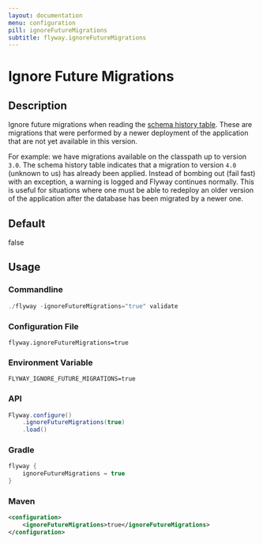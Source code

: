```yaml
---
layout: documentation
menu: configuration
pill: ignoreFutureMigrations
subtitle: flyway.ignoreFutureMigrations
---
```


# Ignore Future Migrations

## Description
Ignore future migrations when reading the [schema history table](/documentation/migrations#schema-history-table). These are migrations that were performed by a newer deployment of the application that are not yet available in this version. 

For example: we have migrations available on the classpath up to version `3.0`. The schema history table indicates that a migration to version `4.0` (unknown to us) has already been applied. Instead of bombing out (fail fast) with an exception, a warning is logged and Flyway continues normally. This is useful for situations where one must be able to redeploy an older version of the application after the database has been migrated by a newer one.

## Default
false

## Usage

### Commandline
```powershell
./flyway -ignoreFutureMigrations="true" validate
```

### Configuration File
```properties
flyway.ignoreFutureMigrations=true
```

### Environment Variable
```properties
FLYWAY_IGNORE_FUTURE_MIGRATIONS=true
```

### API
```java
Flyway.configure()
    .ignoreFutureMigrations(true)
    .load()
```

### Gradle
```groovy
flyway {
    ignoreFutureMigrations = true
}
```

### Maven
```xml
<configuration>
    <ignoreFutureMigrations>true</ignoreFutureMigrations>
</configuration>
```